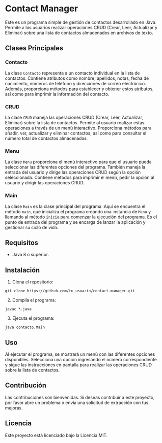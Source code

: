 # Contact Manager

Este es un programa simple de gestión de contactos desarrollado en Java. Permite a los usuarios realizar operaciones CRUD (Crear, Leer, Actualizar y Eliminar) sobre una lista de contactos almacenados en archivos de texto.

## Clases Principales

### Contacto

La clase `Contacto` representa a un contacto individual en la lista de contactos. Contiene atributos como nombre, apellidos, notas, fecha de nacimiento, números de teléfono y direcciones de correo electrónico. Además, proporciona métodos para establecer y obtener estos atributos, así como para imprimir la información del contacto.

### CRUD

La clase `CRUD` maneja las operaciones CRUD (Crear, Leer, Actualizar, Eliminar) sobre la lista de contactos. Permite al usuario realizar estas operaciones a través de un menú interactivo. Proporciona métodos para añadir, ver, actualizar y eliminar contactos, así como para consultar el número total de contactos almacenados.

### Menu

La clase `Menu` proporciona el menú interactivo para que el usuario pueda seleccionar las diferentes opciones del programa. También maneja la entrada del usuario y dirige las operaciones CRUD según la opción seleccionada. Contiene métodos para imprimir el menú, pedir la opción al usuario y dirigir las operaciones CRUD.

### Main

La clase `Main` es la clase principal del programa. Aquí se encuentra el método `main`, que inicializa el programa creando una instancia de `Menu` y llamando al método `inicio` para comenzar la ejecución del programa. Es el punto de entrada del programa y se encarga de lanzar la aplicación y gestionar su ciclo de vida.

## Requisitos

- Java 8 o superior.

## Instalación

1. Clona el repositorio:

`git clone https://github.com/tu_usuario/contact-manager.git`

2. Compila el programa:

`javac *.java`

3. Ejecuta el programa:

`java contacto.Main`

## Uso

Al ejecutar el programa, se mostrará un menú con las diferentes opciones disponibles. Selecciona una opción ingresando el número correspondiente y sigue las instrucciones en pantalla para realizar las operaciones CRUD sobre la lista de contactos.

## Contribución

Las contribuciones son bienvenidas. Si deseas contribuir a este proyecto, por favor abre un problema o envía una solicitud de extracción con tus mejoras.

## Licencia

Este proyecto está licenciado bajo la Licencia MIT.
